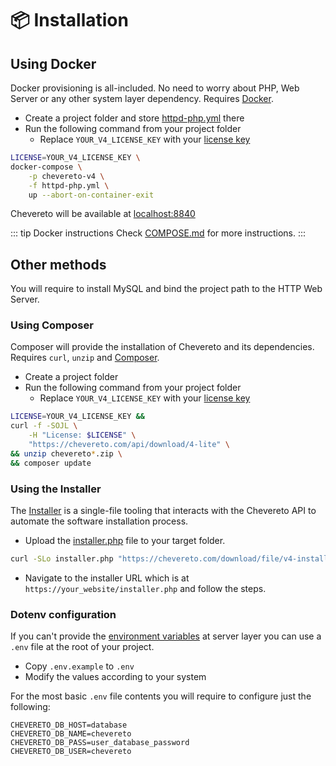 # 📦 Installation

## Using Docker

Docker provisioning is all-included. No need to worry about PHP, Web Server or any other system layer dependency. Requires [Docker](https://docs.docker.com/get-docker/).

* Create a project folder and store [httpd-php.yml](https://raw.githubusercontent.com/chevereto/docker/4.0/httpd-php.yml) there
* Run the following command from your project folder
  * Replace `YOUR_V4_LICENSE_KEY` with your [license key](https://chevereto.com/panel/license)

```sh
LICENSE=YOUR_V4_LICENSE_KEY \
docker-compose \
    -p chevereto-v4 \
    -f httpd-php.yml \
    up --abort-on-container-exit
```

Chevereto will be available at [localhost:8840](http://localhost:8840)

::: tip Docker instructions
Check [COMPOSE.md](https://github.com/chevereto/docker/blob/4.0/docs/COMPOSE.md) for more instructions.
:::

## Other methods

You will require to install MySQL and bind the project path to the HTTP Web Server.

### Using Composer

Composer will provide the installation of Chevereto and its dependencies. Requires `curl`, `unzip` and [Composer](https://getcomposer.org/).

* Create a project folder
* Run the following command from your project folder
  * Replace `YOUR_V4_LICENSE_KEY` with your [license key](https://chevereto.com/panel/license)

```sh
LICENSE=YOUR_V4_LICENSE_KEY &&
curl -f -SOJL \
    -H "License: $LICENSE" \
    "https://chevereto.com/api/download/4-lite" \
&& unzip chevereto*.zip \
&& composer update
```

### Using the Installer

The [Installer](https://github.com/chevereto/installer) is a single-file tooling that interacts with the Chevereto API to automate the software installation process.

* Upload the [installer.php](https://chevereto.com/download/file/v4-installer) file to your target folder.

```sh
curl -SLo installer.php "https://chevereto.com/download/file/v4-installer"
```

* Navigate to the installer URL which is at `https://your_website/installer.php` and follow the steps.

### Dotenv configuration

If you can't provide the [environment variables](https://v3-docs.chevereto.com/setup/system/environment.html) at server layer you can use a `.env` file at the root of your project.

* Copy `.env.example` to `.env`
* Modify the values according to your system

For the most basic `.env` file contents you will require to configure just the following:

```plain
CHEVERETO_DB_HOST=database
CHEVERETO_DB_NAME=chevereto
CHEVERETO_DB_PASS=user_database_password
CHEVERETO_DB_USER=chevereto
```
